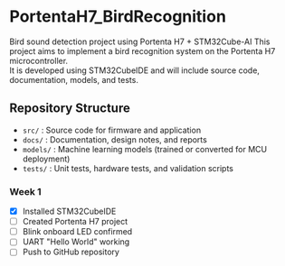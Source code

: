 # PortentaH7_BirdRecognition
Bird sound detection project using Portenta H7 + STM32Cube-AI
This project aims to implement a bird recognition system on the Portenta H7 microcontroller.  
It is developed using STM32CubeIDE and will include source code, documentation, models, and tests.

## Repository Structure
- `src/` : Source code for firmware and application
- `docs/` : Documentation, design notes, and reports
- `models/` : Machine learning models (trained or converted for MCU deployment)
- `tests/` : Unit tests, hardware tests, and validation scripts
  
### Week 1
- [x] Installed STM32CubeIDE
- [ ] Created Portenta H7 project
- [ ] Blink onboard LED confirmed
- [ ] UART "Hello World" working
- [ ] Push to GitHub repository

